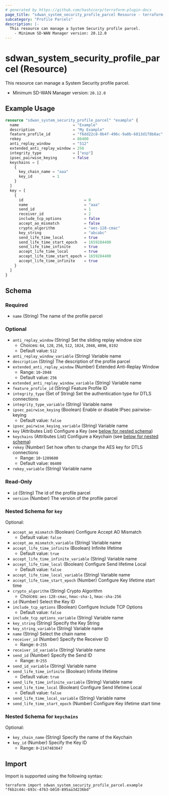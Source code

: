 ```yaml
---
# generated by https://github.com/hashicorp/terraform-plugin-docs
page_title: "sdwan_system_security_profile_parcel Resource - terraform-provider-sdwan"
subcategory: "Profile Parcels"
description: |-
  This resource can manage a System Security profile parcel.
    - Minimum SD-WAN Manager version: 20.12.0
---
```


# sdwan_system_security_profile_parcel (Resource)

This resource can manage a System Security profile parcel.
  - Minimum SD-WAN Manager version: `20.12.0`

## Example Usage

```terraform
resource "sdwan_system_security_profile_parcel" "example" {
  name                        = "Example"
  description                 = "My Example"
  feature_profile_id          = "f6dd22c8-0b4f-496c-9a0b-6813d1f8b8ac"
  rekey                       = 86400
  anti_replay_window          = "512"
  extended_anti_replay_window = 256
  integrity_type              = ["esp"]
  ipsec_pairwise_keying       = false
  keychains = [
    {
      key_chain_name = "aaa"
      key_id         = 1
    }
  ]
  key = [
    {
      id                           = 0
      name                         = "aaa"
      send_id                      = 1
      receiver_id                  = 2
      include_tcp_options          = false
      accept_ao_mismatch           = false
      crypto_algorithm             = "aes-128-cmac"
      key_string                   = "abcabc"
      send_life_time_local         = true
      send_life_time_start_epoch   = 1659284400
      send_life_time_infinite      = true
      accept_life_time_local       = true
      accept_life_time_start_epoch = 1659284400
      accept_life_time_infinite    = true
    }
  ]
}
```

<!-- schema generated by tfplugindocs -->
## Schema

### Required

- `name` (String) The name of the profile parcel

### Optional

- `anti_replay_window` (String) Set the sliding replay window size
  - Choices: `64`, `128`, `256`, `512`, `1024`, `2048`, `4096`, `8192`
  - Default value: `512`
- `anti_replay_window_variable` (String) Variable name
- `description` (String) The description of the profile parcel
- `extended_anti_replay_window` (Number) Extended Anti-Replay Window
  - Range: `10`-`2048`
  - Default value: `256`
- `extended_anti_replay_window_variable` (String) Variable name
- `feature_profile_id` (String) Feature Profile ID
- `integrity_type` (Set of String) Set the authentication type for DTLS connections
- `integrity_type_variable` (String) Variable name
- `ipsec_pairwise_keying` (Boolean) Enable or disable IPsec pairwise-keying
  - Default value: `false`
- `ipsec_pairwise_keying_variable` (String) Variable name
- `key` (Attributes List) Configure a Key (see [below for nested schema](#nestedatt--key))
- `keychains` (Attributes List) Configure a Keychain (see [below for nested schema](#nestedatt--keychains))
- `rekey` (Number) Set how often to change the AES key for DTLS connections
  - Range: `10`-`1209600`
  - Default value: `86400`
- `rekey_variable` (String) Variable name

### Read-Only

- `id` (String) The id of the profile parcel
- `version` (Number) The version of the profile parcel

<a id="nestedatt--key"></a>
### Nested Schema for `key`

Optional:

- `accept_ao_mismatch` (Boolean) Configure Accept AO Mismatch
  - Default value: `false`
- `accept_ao_mismatch_variable` (String) Variable name
- `accept_life_time_infinite` (Boolean) Infinite lifetime
  - Default value: `true`
- `accept_life_time_infinite_variable` (String) Variable name
- `accept_life_time_local` (Boolean) Configure Send lifetime Local
  - Default value: `false`
- `accept_life_time_local_variable` (String) Variable name
- `accept_life_time_start_epoch` (Number) Configure Key lifetime start time
- `crypto_algorithm` (String) Crypto Algorithm
  - Choices: `aes-128-cmac`, `hmac-sha-1`, `hmac-sha-256`
- `id` (Number) Select the Key ID
- `include_tcp_options` (Boolean) Configure Include TCP Options
  - Default value: `false`
- `include_tcp_options_variable` (String) Variable name
- `key_string` (String) Specify the Key String
- `key_string_variable` (String) Variable name
- `name` (String) Select the chain name
- `receiver_id` (Number) Specify the Receiver ID
  - Range: `0`-`255`
- `receiver_id_variable` (String) Variable name
- `send_id` (Number) Specify the Send ID
  - Range: `0`-`255`
- `send_id_variable` (String) Variable name
- `send_life_time_infinite` (Boolean) Infinite lifetime
  - Default value: `true`
- `send_life_time_infinite_variable` (String) Variable name
- `send_life_time_local` (Boolean) Configure Send lifetime Local
  - Default value: `false`
- `send_life_time_local_variable` (String) Variable name
- `send_life_time_start_epoch` (Number) Configure Key lifetime start time


<a id="nestedatt--keychains"></a>
### Nested Schema for `keychains`

Optional:

- `key_chain_name` (String) Specify the name of the Keychain
- `key_id` (Number) Specify the Key ID
  - Range: `0`-`2147483647`

## Import

Import is supported using the following syntax:

```shell
terraform import sdwan_system_security_profile_parcel.example "f6b2c44c-693c-4763-b010-895aa3d236bd"
```
